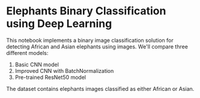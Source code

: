 # Elephants Binary Classification using Deep Learning

This notebook implements a binary image classification solution for detecting African and Asian elephants using images. We'll compare three different models:
1. Basic CNN model
2. Improved CNN with BatchNormalization
3. Pre-trained ResNet50 model

The dataset contains elephants images classified as either African or Asian.

